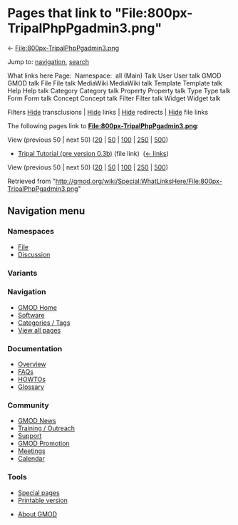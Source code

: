 <div id="mw-page-base" class="noprint">

</div>

<div id="mw-head-base" class="noprint">

</div>

<div id="content" class="mw-body" role="main">

<span id="top"></span>

<div id="mw-js-message" style="display:none;">

</div>



# <span dir="auto">Pages that link to "File:800px-TripalPhpPgadmin3.png"</span>

<div id="bodyContent">

<div id="contentSub">

←
[File:800px-TripalPhpPgadmin3.png](/wiki/File:800px-TripalPhpPgadmin3.png "File:800px-TripalPhpPgadmin3.png")

</div>

<div id="jump-to-nav" class="mw-jump">

Jump to: [navigation](#mw-navigation), [search](#p-search)

</div>

<div id="mw-content-text">

What links here Page:  Namespace:  all (Main) Talk User User talk GMOD
GMOD talk File File talk MediaWiki MediaWiki talk Template Template talk
Help Help talk Category Category talk Property Property talk Type Type
talk Form Form talk Concept Concept talk Filter Filter talk Widget
Widget talk

Filters
[Hide](/mediawiki/index.php?title=Special:WhatLinksHere/File:800px-TripalPhpPgadmin3.png&hidetrans=1 "Special:WhatLinksHere/File:800px-TripalPhpPgadmin3.png")
transclusions \|
[Hide](/mediawiki/index.php?title=Special:WhatLinksHere/File:800px-TripalPhpPgadmin3.png&hidelinks=1 "Special:WhatLinksHere/File:800px-TripalPhpPgadmin3.png")
links \|
[Hide](/mediawiki/index.php?title=Special:WhatLinksHere/File:800px-TripalPhpPgadmin3.png&hideredirs=1 "Special:WhatLinksHere/File:800px-TripalPhpPgadmin3.png")
redirects \|
[Hide](/mediawiki/index.php?title=Special:WhatLinksHere/File:800px-TripalPhpPgadmin3.png&hideimages=1 "Special:WhatLinksHere/File:800px-TripalPhpPgadmin3.png")
file links

The following pages link to
**[File:800px-TripalPhpPgadmin3.png](/wiki/File:800px-TripalPhpPgadmin3.png "File:800px-TripalPhpPgadmin3.png")**:

View (previous 50 \| next 50)
([20](/mediawiki/index.php?title=Special:WhatLinksHere/File:800px-TripalPhpPgadmin3.png&limit=20 "Special:WhatLinksHere/File:800px-TripalPhpPgadmin3.png")
\|
[50](/mediawiki/index.php?title=Special:WhatLinksHere/File:800px-TripalPhpPgadmin3.png&limit=50 "Special:WhatLinksHere/File:800px-TripalPhpPgadmin3.png")
\|
[100](/mediawiki/index.php?title=Special:WhatLinksHere/File:800px-TripalPhpPgadmin3.png&limit=100 "Special:WhatLinksHere/File:800px-TripalPhpPgadmin3.png")
\|
[250](/mediawiki/index.php?title=Special:WhatLinksHere/File:800px-TripalPhpPgadmin3.png&limit=250 "Special:WhatLinksHere/File:800px-TripalPhpPgadmin3.png")
\|
[500](/mediawiki/index.php?title=Special:WhatLinksHere/File:800px-TripalPhpPgadmin3.png&limit=500 "Special:WhatLinksHere/File:800px-TripalPhpPgadmin3.png"))

- [Tripal Tutorial (pre version
  0.3b)](/wiki/Tripal_Tutorial_(pre_version_0.3b) "Tripal Tutorial (pre version 0.3b)")
  (file link) ‎ <span class="mw-whatlinkshere-tools">([←
  links](/mediawiki/index.php?title=Special:WhatLinksHere&target=Tripal+Tutorial+%28pre+version+0.3b%29 "Special:WhatLinksHere"))</span>

View (previous 50 \| next 50)
([20](/mediawiki/index.php?title=Special:WhatLinksHere/File:800px-TripalPhpPgadmin3.png&limit=20 "Special:WhatLinksHere/File:800px-TripalPhpPgadmin3.png")
\|
[50](/mediawiki/index.php?title=Special:WhatLinksHere/File:800px-TripalPhpPgadmin3.png&limit=50 "Special:WhatLinksHere/File:800px-TripalPhpPgadmin3.png")
\|
[100](/mediawiki/index.php?title=Special:WhatLinksHere/File:800px-TripalPhpPgadmin3.png&limit=100 "Special:WhatLinksHere/File:800px-TripalPhpPgadmin3.png")
\|
[250](/mediawiki/index.php?title=Special:WhatLinksHere/File:800px-TripalPhpPgadmin3.png&limit=250 "Special:WhatLinksHere/File:800px-TripalPhpPgadmin3.png")
\|
[500](/mediawiki/index.php?title=Special:WhatLinksHere/File:800px-TripalPhpPgadmin3.png&limit=500 "Special:WhatLinksHere/File:800px-TripalPhpPgadmin3.png"))

</div>

<div class="printfooter">

Retrieved from
"<http://gmod.org/wiki/Special:WhatLinksHere/File:800px-TripalPhpPgadmin3.png>"

</div>

<div id="catlinks" class="catlinks catlinks-allhidden">

</div>

<div class="visualClear">

</div>

</div>

</div>

<div id="mw-navigation">

## Navigation menu

<div id="mw-head">



<div id="left-navigation">

<div id="p-namespaces" class="vectorTabs" role="navigation"
aria-labelledby="p-namespaces-label">

### Namespaces

- <span id="ca-nstab-image"><a href="/wiki/File:800px-TripalPhpPgadmin3.png" accesskey="c"
  title="View the file page [c]">File</a></span>
- <span id="ca-talk"><a
  href="/mediawiki/index.php?title=File_talk:800px-TripalPhpPgadmin3.png&amp;action=edit&amp;redlink=1"
  accesskey="t"
  title="Discussion about the content page [t]">Discussion</a></span>

</div>

<div id="p-variants" class="vectorMenu emptyPortlet" role="navigation"
aria-labelledby="p-variants-label">

### 

### Variants[](#)

<div class="menu">

</div>

</div>

</div>

<div id="right-navigation">





</div>



</div>

</div>

</div>

<div id="mw-panel">

<div id="p-logo" role="banner">

<a href="/wiki/Main_Page"
style="background-image: url(http://gmod.org/images/GMOD-cogs.png);"
title="Visit the main page"></a>

</div>

<div id="p-Navigation" class="portal" role="navigation"
aria-labelledby="p-Navigation-label">

### Navigation

<div class="body">

- <span id="n-GMOD-Home">[GMOD Home](/wiki/Main_Page)</span>
- <span id="n-Software">[Software](/wiki/GMOD_Components)</span>
- <span id="n-Categories-.2F-Tags">[Categories /
  Tags](/wiki/Categories)</span>
- <span id="n-View-all-pages">[View all
  pages](/wiki/Special:AllPages)</span>

</div>

</div>

<div id="p-Documentation" class="portal" role="navigation"
aria-labelledby="p-Documentation-label">

### Documentation

<div class="body">

- <span id="n-Overview">[Overview](/wiki/Overview)</span>
- <span id="n-FAQs">[FAQs](/wiki/Category:FAQ)</span>
- <span id="n-HOWTOs">[HOWTOs](/wiki/Category:HOWTO)</span>
- <span id="n-Glossary">[Glossary](/wiki/Glossary)</span>

</div>

</div>

<div id="p-Community" class="portal" role="navigation"
aria-labelledby="p-Community-label">

### Community

<div class="body">

- <span id="n-GMOD-News">[GMOD News](/wiki/GMOD_News)</span>
- <span id="n-Training-.2F-Outreach">[Training /
  Outreach](/wiki/Training_and_Outreach)</span>
- <span id="n-Support">[Support](/wiki/Support)</span>
- <span id="n-GMOD-Promotion">[GMOD
  Promotion](/wiki/GMOD_Promotion)</span>
- <span id="n-Meetings">[Meetings](/wiki/Meetings)</span>
- <span id="n-Calendar">[Calendar](/wiki/Calendar)</span>

</div>

</div>

<div id="p-tb" class="portal" role="navigation"
aria-labelledby="p-tb-label">

### Tools

<div class="body">

- <span id="t-specialpages"><a href="/wiki/Special:SpecialPages" accesskey="q"
  title="A list of all special pages [q]">Special pages</a></span>
- <span id="t-print"><a
  href="/mediawiki/index.php?title=Special:WhatLinksHere/File:800px-TripalPhpPgadmin3.png&amp;printable=yes"
  rel="alternate" accesskey="p"
  title="Printable version of this page [p]">Printable version</a></span>

</div>

</div>

</div>

</div>

<div id="footer" role="contentinfo">

- <span id="footer-places-about">[About
  GMOD](/wiki/GMOD:About "GMOD:About")</span>

<!-- -->






</div>
